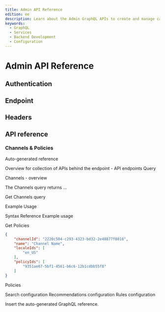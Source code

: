 ```yaml
---
title: Admin API Reference
edition: ee
description: Learn about the Admin GraphQL APIs to create and manage catalogs and configure search and merchandising capabilities.
keywords:
  - GraphQL
  - Services
  - Backend Development
  - Configuration
---
```


# Admin API Reference

## Authentication

## Endpoint

## Headers

## API reference

### Channels & Policies


Auto-generated reference


Overview for collection of APIs behind the endpoint - API endpoints
Query

Channels - overview

The Channels query returns ... 

Get Channels query 

Example Usage


Syntax
Reference
Example usage


Get Policies




```json
{
    "channelId": "2220c504-c293-4323-bd32-2e48877f0818",
    "name": "Channel Name",
    "localeIds": [
        "en_US"
    ],
    "policyIds": [
        "9351ae67-5bf1-4561-b6c6-12b1cdbb55f8"
    ]
}
```


Policies

Search configuration
Recommendations configuration
Rules configuration



Insert the auto-generated GraphQL reference.
